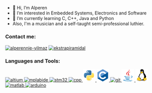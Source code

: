 - 👋 Hi, I’m Alperen
- 👀 I’m interested in Embedded Systems, Electronics and Software
- 🌱 I’m currently learning C, C++, Java and Python
- Also, I'm a musician and a self-taught semi-professional luthier.

<h3 align="left">Contact me:</h3>
<p align="left">
<a href="https://linkedin.com/in/alperennie-yilmaz" target="blank"><img align="center" src="https://raw.githubusercontent.com/rahuldkjain/github-profile-readme-generator/master/src/images/icons/Social/linked-in-alt.svg" alt="alperennie-yilmaz" height="30" width="40" /></a>
<a href="https://instagram.com/ekstrapiramidal" target="blank"><img align="center" src="https://raw.githubusercontent.com/rahuldkjain/github-profile-readme-generator/master/src/images/icons/Social/instagram.svg" alt="ekstrapiramidal" height="30" width="40" /></a>
</p>



<h3 align="left">Languages and Tools:</h3>
<p align="left"> <a href="https://www.altium.com/" target="_blank" rel="noreferrer"> <img src="https://github.com/AlperenYilmz/test_repo/blob/main/altium-designer.png" alt="altium" width="40" height="40"/> </a> <a href="https://www.microchip.com/" target="_blank" rel="noreferrer"> <img src="https://github.com/AlperenYilmz/test_repo/blob/main/mplab-x-ide-logo.png" alt="mplabide" width="40" height="40"/> </a> <a href="https://www.st.com/content/st_com/en.html" target="_blank" rel="noreferrer"> <img src="https://avatars.githubusercontent.com/u/41542217?s=200&v=4" alt="stm32" width="40" height="40"/> </a> <a href="https://cplusplus.com/" target="_blank" rel="noreferrer"> <img src="https://raw.githubusercontent.com/isocpp/logos/master/cpp_logo.png" alt="cpp" width="40" height="40"/> </a> <a href="https://www.python.org" target="_blank" rel="noreferrer"> <img src="https://raw.githubusercontent.com/devicons/devicon/master/icons/python/python-original.svg" alt="python" width="40" height="40"/> </a> <a href="https://www.cprogramming.com/" target="_blank" rel="noreferrer"> <img src="https://raw.githubusercontent.com/devicons/devicon/master/icons/c/c-original.svg" alt="c" width="40" height="40"/> </a> <a href="https://git-scm.com/" target="_blank" rel="noreferrer"> <img src="https://www.vectorlogo.zone/logos/git-scm/git-scm-icon.svg" alt="git" width="40" height="40"/> </a> <a href="https://www.java.com" target="_blank" rel="noreferrer"> <img src="https://raw.githubusercontent.com/devicons/devicon/master/icons/java/java-original.svg" alt="java" width="40" height="40"/> </a> <a href="https://www.linux.org/" target="_blank" rel="noreferrer"> <img src="https://raw.githubusercontent.com/devicons/devicon/master/icons/linux/linux-original.svg" alt="linux" width="40" height="40"/> </a> <a href="https://www.mathworks.com/" target="_blank" rel="noreferrer"> <img src="https://upload.wikimedia.org/wikipedia/commons/2/21/Matlab_Logo.png" alt="matlab" width="40" height="40"/> </a> <a href="https://www.arduino.cc/" target="_blank" rel="noreferrer"> <img src="https://cdn.worldvectorlogo.com/logos/arduino-1.svg" alt="arduino" width="40" height="40"/> </a> </p>
